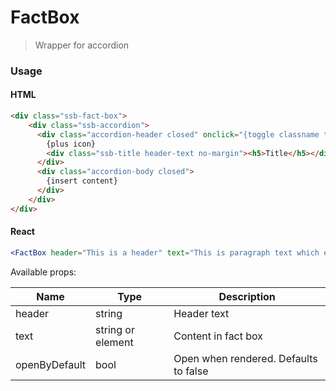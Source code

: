 FactBox
========

> Wrapper for accordion

### Usage

#### HTML

```html
<div class="ssb-fact-box">
	<div class="ssb-accordion">
	  <div class="accordion-header closed" onclick="{toggle classname to 'open'}">
		{plus icon}
		<div class="ssb-title header-text no-margin"><h5>Title</h5></div>
	  </div>
	  <div class="accordion-body closed">
		{insert content}
	  </div>
	</div>
</div>
```

#### React

```jsx harmony
<FactBox header="This is a header" text="This is paragraph text which explains the accordion" />
```

Available props:

| Name       | Type           | Description  |
| ---------- | ------------- | ----- |
| header | string | Header text |
| text | string or element | Content in fact box |
| openByDefault | bool | Open when rendered. Defaults to false |
